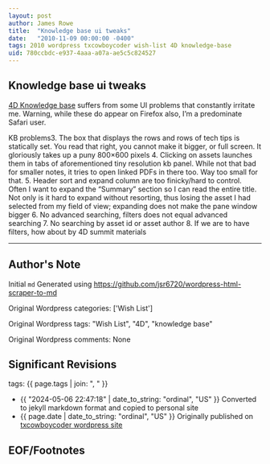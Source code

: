 ```yaml
---
layout: post
author: James Rowe
title:  "Knowledge base ui tweaks"
date:   "2010-11-09 00:00:00 -0400"
tags: 2010 wordpress txcowboycoder wish-list 4D knowledge-base
uid: 780ccbdc-e937-4aaa-a07a-ae5c5c824527
---
```



## Knowledge base ui tweaks


[4D Knowledge base](http://kb.4d.com) suffers from some UI problems that constantly irritate me. Warning, while these do appear on Firefox also, I’m a predominate Safari user.


 KB problems3. The box that displays the rows and rows of tech tips is statically set. You read that right, you cannot make it bigger, or full screen. It gloriously takes up a puny 800×600 pixels
4. Clicking on assets launches them in tabs of aforementioned tiny resolution kb panel. While not that bad for smaller notes, it tries to open linked PDFs in there too. Way too small for that.
5. Header sort and expand column are too finicky/hard to control. Often I want to expand the “Summary” section so I can read the entire title. Not only is it hard to expand without resorting, thus losing the asset I had selected from my field of view; expanding does not make the pane window bigger
6. No advanced searching, filters does not equal advanced searching
7. No searching by asset id or asset author
8. If we are to have filters, how about by 4D summit materials




---

## Author's Note

Initial `md` Generated using <https://github.com/jsr6720/wordpress-html-scraper-to-md>

Original Wordpress categories: ['Wish List']

Original Wordpress tags: "Wish List", "4D", "knowledge base"

Original Wordpress comments: None

## Significant Revisions

tags: {{ page.tags | join: ", " }} <!-- todo move this somewhere -->

- {{ "2024-05-06 22:47:18" | date_to_string: "ordinal", "US" }} Converted to jekyll markdown format and copied to personal site
- {{ page.date | date_to_string: "ordinal", "US" }} Originally published on [txcowboycoder wordpress site](https://txcowboycoder.wordpress.com/2010/11/09/knowledge-base-ui-tweaks/)

## EOF/Footnotes

